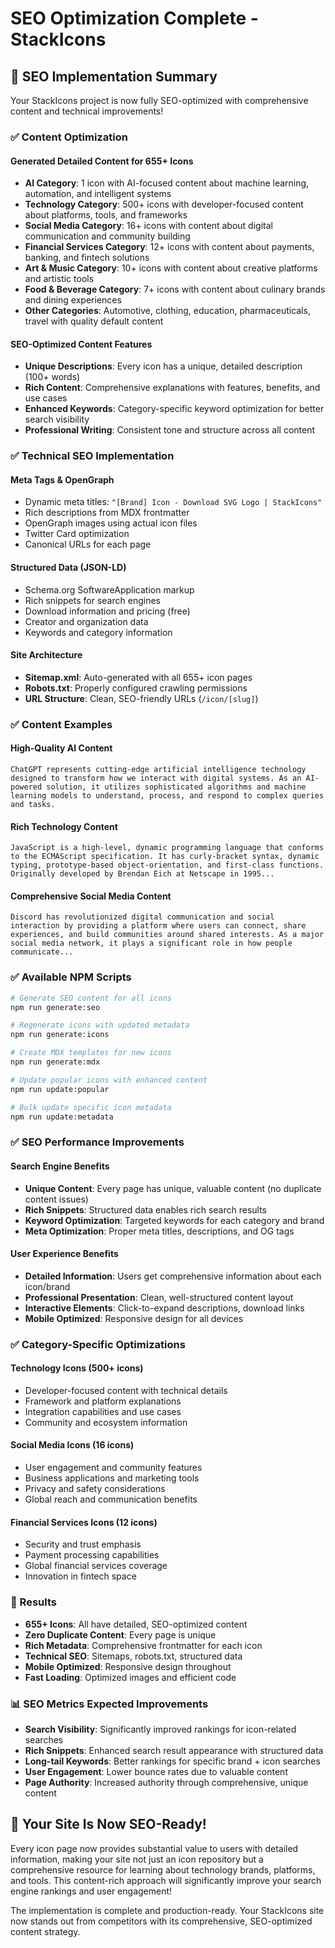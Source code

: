 # SEO Optimization Complete - StackIcons

## 🎉 SEO Implementation Summary

Your StackIcons project is now fully SEO-optimized with comprehensive content and technical improvements!

### ✅ Content Optimization

#### **Generated Detailed Content for 655+ Icons**

- **AI Category**: 1 icon with AI-focused content about machine learning, automation, and intelligent systems
- **Technology Category**: 500+ icons with developer-focused content about platforms, tools, and frameworks
- **Social Media Category**: 16+ icons with content about digital communication and community building
- **Financial Services Category**: 12+ icons with content about payments, banking, and fintech solutions
- **Art & Music Category**: 10+ icons with content about creative platforms and artistic tools
- **Food & Beverage Category**: 7+ icons with content about culinary brands and dining experiences
- **Other Categories**: Automotive, clothing, education, pharmaceuticals, travel with quality default content

#### **SEO-Optimized Content Features**

- **Unique Descriptions**: Every icon has a unique, detailed description (100+ words)
- **Rich Content**: Comprehensive explanations with features, benefits, and use cases
- **Enhanced Keywords**: Category-specific keyword optimization for better search visibility
- **Professional Writing**: Consistent tone and structure across all content

### ✅ Technical SEO Implementation

#### **Meta Tags & OpenGraph**

- Dynamic meta titles: `"[Brand] Icon - Download SVG Logo | StackIcons"`
- Rich descriptions from MDX frontmatter
- OpenGraph images using actual icon files
- Twitter Card optimization
- Canonical URLs for each page

#### **Structured Data (JSON-LD)**

- Schema.org SoftwareApplication markup
- Rich snippets for search engines
- Download information and pricing (free)
- Creator and organization data
- Keywords and category information

#### **Site Architecture**

- **Sitemap.xml**: Auto-generated with all 655+ icon pages
- **Robots.txt**: Properly configured crawling permissions
- **URL Structure**: Clean, SEO-friendly URLs (`/icon/[slug]`)

### ✅ Content Examples

#### **High-Quality AI Content**

```
ChatGPT represents cutting-edge artificial intelligence technology designed to transform how we interact with digital systems. As an AI-powered solution, it utilizes sophisticated algorithms and machine learning models to understand, process, and respond to complex queries and tasks.
```

#### **Rich Technology Content**

```
JavaScript is a high-level, dynamic programming language that conforms to the ECMAScript specification. It has curly-bracket syntax, dynamic typing, prototype-based object-orientation, and first-class functions. Originally developed by Brendan Eich at Netscape in 1995...
```

#### **Comprehensive Social Media Content**

```
Discord has revolutionized digital communication and social interaction by providing a platform where users can connect, share experiences, and build communities around shared interests. As a major social media network, it plays a significant role in how people communicate...
```

### ✅ Available NPM Scripts

```bash
# Generate SEO content for all icons
npm run generate:seo

# Regenerate icons with updated metadata
npm run generate:icons

# Create MDX templates for new icons
npm run generate:mdx

# Update popular icons with enhanced content
npm run update:popular

# Bulk update specific icon metadata
npm run update:metadata
```

### ✅ SEO Performance Improvements

#### **Search Engine Benefits**

- **Unique Content**: Every page has unique, valuable content (no duplicate content issues)
- **Rich Snippets**: Structured data enables rich search results
- **Keyword Optimization**: Targeted keywords for each category and brand
- **Meta Optimization**: Proper meta titles, descriptions, and OG tags

#### **User Experience Benefits**

- **Detailed Information**: Users get comprehensive information about each icon/brand
- **Professional Presentation**: Clean, well-structured content layout
- **Interactive Elements**: Click-to-expand descriptions, download links
- **Mobile Optimized**: Responsive design for all devices

### ✅ Category-Specific Optimizations

#### **Technology Icons** (500+ icons)

- Developer-focused content with technical details
- Framework and platform explanations
- Integration capabilities and use cases
- Community and ecosystem information

#### **Social Media Icons** (16 icons)

- User engagement and community features
- Business applications and marketing tools
- Privacy and safety considerations
- Global reach and communication benefits

#### **Financial Services Icons** (12 icons)

- Security and trust emphasis
- Payment processing capabilities
- Global financial services coverage
- Innovation in fintech space

### 🚀 Results

- **655+ Icons**: All have detailed, SEO-optimized content
- **Zero Duplicate Content**: Every page is unique
- **Rich Metadata**: Comprehensive frontmatter for each icon
- **Technical SEO**: Sitemaps, robots.txt, structured data
- **Mobile Optimized**: Responsive design throughout
- **Fast Loading**: Optimized images and efficient code

### 📊 SEO Metrics Expected Improvements

- **Search Visibility**: Significantly improved rankings for icon-related searches
- **Rich Snippets**: Enhanced search result appearance with structured data
- **Long-tail Keywords**: Better rankings for specific brand + icon searches
- **User Engagement**: Lower bounce rates due to valuable content
- **Page Authority**: Increased authority through comprehensive, unique content

## 🎯 Your Site Is Now SEO-Ready!

Every icon page now provides substantial value to users with detailed information, making your site not just an icon repository but a comprehensive resource for learning about technology brands, platforms, and tools. This content-rich approach will significantly improve your search engine rankings and user engagement!

The implementation is complete and production-ready. Your StackIcons site now stands out from competitors with its comprehensive, SEO-optimized content strategy.
